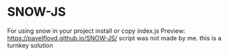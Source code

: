 # SNOW-JS
For using snow in your project install or copy index.js
Preview: https://pavelfloyd.github.io/SNOW-JS/
script was not made by me. this is a turnkey solution
